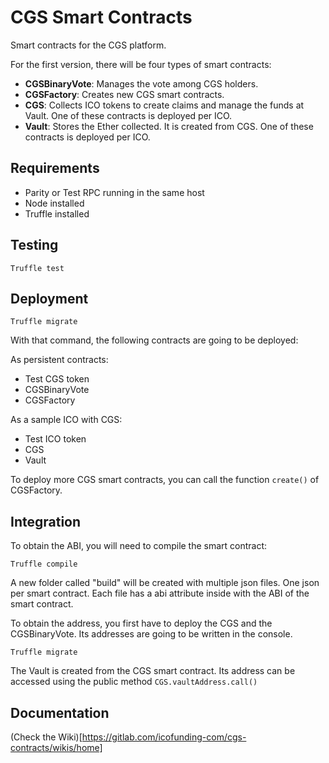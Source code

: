 # CGS Smart Contracts

Smart contracts for the CGS platform.

For the first version, there will be four types of smart contracts:
- **CGSBinaryVote**: Manages the vote among CGS holders.
- **CGSFactory**: Creates new CGS smart contracts.
- **CGS**: Collects ICO tokens to create claims and manage the funds at Vault. One of these contracts is deployed per ICO.
- **Vault**: Stores the Ether collected. It is created from CGS.  One of these contracts is deployed per ICO.

## Requirements

* Parity or Test RPC running in the same host
* Node installed
* Truffle installed

## Testing

```
Truffle test
```

## Deployment

```
Truffle migrate
```

With that command, the following contracts are going to be deployed:

As persistent contracts:
* Test CGS token
* CGSBinaryVote
* CGSFactory

As a sample ICO with CGS:
* Test ICO token
* CGS
* Vault

To deploy more CGS smart contracts, you can call the function `create()` of CGSFactory.

## Integration
To obtain the ABI, you will need to compile the smart contract:

```
Truffle compile
```

A new folder called "build" will be created with multiple json files. One json per smart contract. Each file has a abi attribute inside with the ABI of the smart contract.


To obtain the address, you first have to deploy the CGS and the CGSBinaryVote. Its addresses are going to be written in the console.

```
Truffle migrate
```

The Vault is created from the CGS smart contract. Its address can be accessed using the public method `CGS.vaultAddress.call()`

## Documentation
(Check the Wiki)[https://gitlab.com/icofunding-com/cgs-contracts/wikis/home]
